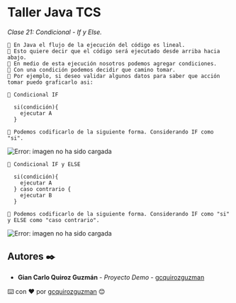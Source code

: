 # Taller Java TCS

_Clase 21: Condicional - If y Else._

```
📢 En Java el flujo de la ejecución del código es lineal.
📢 Esto quiere decir que el código será ejecutado desde arriba hacia abajo.
📢 En medio de esta ejecución nosotros podemos agregar condiciones.
📢 Con una condición podemos decidir que camino tomar.
📢 Por ejemplo, si deseo validar algunos datos para saber que acción tomar puedo graficarlo asi:
```

```
📢 Condicional IF

  si(condición){
    ejecutar A
  }

📢 Podemos codificarlo de la siguiente forma. Considerando IF como "si".

```

![Error: imagen no ha sido cargada](https://github.com/gcquirozguzman/java-tcs-202001/blob/Clase-21/imagenes/pagina_21_1.png)

```
📢 Condicional IF y ELSE
  
  si(condición){
    ejecutar A
  } caso contrario {
    ejecutar B
  }
  
📢 Podemos codificarlo de la siguiente forma. Considerando IF como "si" y ELSE como "caso contrario".

```

![Error: imagen no ha sido cargada](https://github.com/gcquirozguzman/java-tcs-202001/blob/Clase-21/imagenes/pagina_21_2.png)


## Autores ✒️

* **Gian Carlo Quiroz Guzmán** - *Proyecto Demo* - [gcquirozguzman](https://github.com/gcquirozguzman)



⌨️ con ❤️ por [gcquirozguzman](https://github.com/gcquirozguzman) 😊

